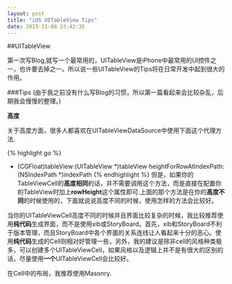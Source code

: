 ```yaml
---
layout: post
title: "iOS UITableView Tips"
date: 2015-11-08 23:42:35
---
```


##UITableView

第一次写Blog,就写一个最常用的，UITableView是iPhone中最常用的UI控件之一，也许要去掉之一。所以说一些UITableView的Tips将在日常开发中起到很大的作用。

###Tips
(由于我之前没有什么写Blog的习惯，所以第一篇看起来会比较杂乱，后期我会慢慢的整理。)

**高度**

关于高度方面，很多人都喜欢在UITableViewDataSource中使用下面这个代理方法.

{% highlight go %}
- (CGFloat)tableView:(UITableView *)tableView heightForRowAtIndexPath:(NSIndexPath *)indexPath
{% endhighlight %}
但是，如果你的TableViewCell的**高度相同**的话，并不需要调用这个方法，而是直接在配置你的TableView时加上**rowHeight**这个属性即可.上面的那个方法是在你的**高度不同**的时候使用的，下面就说说高度不同的时候，使用怎样的方法会比较好。

当你的UITableViewCell高度不同的时候并且界面比较复杂的时候，我比较推荐使用**纯代码**生成界面，而不是使用xib或StoryBoard。首先，xib和StoryBoard不利于版本管理，而且StoryBoard中各个界面的关系连线让人看起来十分的恶心。使用**纯代码**生成的Cell则相对好管理一些，另外，我的建议是除非cell的风格种类极多，可以创建多个UITableViewCell，如果风格以及逻辑上并不是有很大的区别的话，尽量使用**一个**UITableViewCell会比较好。

在Cell中的布局，我推荐使用Masonry.
